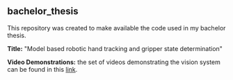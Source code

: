 ## bachelor_thesis

This repository was created to make available the code used in my bachelor thesis. 

**Title:** "Model based robotic hand tracking and gripper state determination"

**Video Demonstrations:** the set of videos demonstrating the vision system can be found in this [link](https://www.youtube.com/playlist?list=PLIPN9TWPxgAA9H0oxpJ0Nia_a4xLLghlk).
